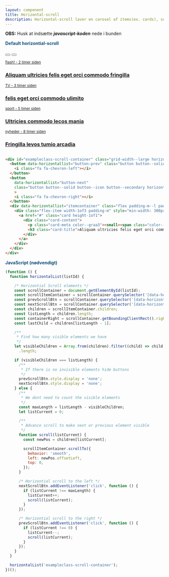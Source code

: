 ```yaml
---
layout: component
title: Horizontal-scroll
description: Horizontal-scroll laver en carosel af items(ex. cards), som kan scroll til højre og venstre.
---
```


**OBS:** Husk at indsætte ***javascript-koden*** nede i bunden

<span style="color:#12507b;font-weight: bolder">Default horizontial-scroll</span>

<div id="exampleclass-scroll-container" class="grid-width--large horizontal-scroll--container position-relative">
  <button data-horizontallist="button-prev" class="button button--solid button--icon button--secondary horizontal-scroll--nav">
    <i class="fa fa-chevron-left"></i>
  </button>
  <button
    data-horizontallist="button-next"
    class="button button--solid button--icon button--secondary horizontal-scroll--nav horizontal-scroll--nav-next"
  >
    <i class="fa fa-chevron-right"></i>
  </button>
  <div data-horizontallist="itemcontainer" class="flex padding-m--l padding-m--r horizontal-scroll--scroll-container">
    <div class="flex-item width-1of3 padding-m" style="min-width: 300px;">
      <a href="#" class="card height-1of1">
        <div class="card-content">
          <p class="card-meta color--graa3"><small><span class="color--flash">flash!</span> - 2 timer siden</small></p>
          <h3 class="card-title">Aliquam ultricies felis eget orci commodo fringilla</h3>
        </div>
      </a>
    </div>
    <div class="flex-item width-1of3 padding-m" style="min-width: 300px;">
      <a href="#" class="card height-1of1">
        <div class="card-content">
          <p class="card-meta color--graa3"><small><span class="color--tv">TV</span> - 3 timer siden</small></p>
          <h3 class="card-title">felis eget orci commodo ulimito</h3>
        </div>
      </a>
    </div>
    <div class="flex-item width-1of3 padding-m" style="min-width: 300px;">
      <a href="#" class="card height-1of1">
        <div class="card-content">
          <p class="card-meta color--graa3"><small><span class="color--sport">sport</span> - 5 timer siden</small></p>
          <h3 class="card-title">Ultricies commodo lecos mania</h3>
        </div>
      </a>
    </div>
    <div class="flex-item width-1of3 padding-m" style="min-width: 300px;">
      <a href="#" class="card height-1of1">
        <div class="card-content">
          <p class="card-meta color--graa3"><small><span class="color--flash">nyheder</span> - 8 timer siden</small></p>
          <h3 class="card-title">Fringilla levos tumio arcadia</h3>
        </div>
      </a>
    </div>
  </div>
</div>

<script>
(function () {
  function horizontalList(listId) {

    /* Horizontial Scroll elements */
    const scrollContainer = document.getElementById(listId);
    const scrollItemContainer = scrollContainer.querySelector('[data-horizontallist="itemcontainer"]');
    const prevScrollBtn = scrollContainer.querySelector('[data-horizontallist="button-prev"]');
    const nextScrollBtn = scrollContainer.querySelector('[data-horizontallist="button-next"]');
    const children = scrollItemContainer.children;
    const listLength = children.length;
    const containerRight = scrollContainer.getBoundingClientRect().right;
    const lastChild = children[listLength - 1];

    /**
     * Find how many visible elements we have
     */
    let visibleChildren = Array.from(children).filter((child) => child.getBoundingClientRect().right <= containerRight)
      .length;

    if (visibleChildren === listLength) {
      /**
       * If there is no invisible elements hide buttons
       */
      prevScrollBtn.style.display = 'none';
      nextScrollBtn.style.display = 'none';
    } else {
      /**
       * We dont need to count the visible elements
       */
      const maxLength = listLength - visibleChildren;
      let listCurrent = 0;

      /**
       * Advance scroll to make next or previous element visible
       */
      function scroll(listCurrent) {
        const newPos = children[listCurrent];

        scrollItemContainer.scrollTo({
          behavior: 'smooth',
          left: newPos.offsetLeft,
          top: 0,
        });
      }

      /* Horizontial scroll to the left */
      nextScrollBtn.addEventListener('click', function () {
        if (listCurrent !== maxLength) {
          listCurrent++;
          scroll(listCurrent);
        }
      });

      /* Horizontial scroll to the right */
      prevScrollBtn.addEventListener('click', function () {
        if (listCurrent !== 0) {
          listCurrent--;
          scroll(listCurrent);
        }
      });
    }
  }

  horizontalList('exampleclass-scroll-container');
})();
</script>

```html

<div id="exampleclass-scroll-container" class="grid-width--large horizontal-scroll--container position-relative">
  <button data-horizontallist="button-prev" class="button button--solid button--icon button--secondary horizontal-scroll--nav">
    <i class="fa fa-chevron-left"></i>
  </button>
  <button
    data-horizontallist="button-next"
    class="button button--solid button--icon button--secondary horizontal-scroll--nav horizontal-scroll--nav-next"
    >
    <i class="fa fa-chevron-right"></i>
  </button>
  <div data-horizontallist="itemcontainer" class="flex padding-m--l padding-m--r horizontal-scroll--scroll-container">
    <div class="flex-item width-1of3 padding-m" style="min-width: 300px;">
      <a href="#" class="card height-1of1">
        <div class="card-content">
          <p class="card-meta color--graa3"><small><span class="color--flash">flash!</span> - 2 timer siden</small></p>
          <h3 class="card-title">Aliquam ultricies felis eget orci commodo fringilla</h3>
        </div>
      </a>
    </div>
  </div>
</div>
```

<span style="color:#12507b;font-weight: bolder">JavaScript (nødvendigt)</span>

```javascript
(function () {
  function horizontalList(listId) {

    /* Horizontial Scroll elements */
    const scrollContainer = document.getElementById(listId);
    const scrollItemContainer = scrollContainer.querySelector('[data-horizontallist="itemcontainer"]');
    const prevScrollBtn = scrollContainer.querySelector('[data-horizontallist="button-prev"]');
    const nextScrollBtn = scrollContainer.querySelector('[data-horizontallist="button-next"]');
    const children = scrollItemContainer.children;
    const listLength = children.length;
    const containerRight = scrollContainer.getBoundingClientRect().right;
    const lastChild = children[listLength - 1];

    /**
     * Find how many visible elements we have
     */
    let visibleChildren = Array.from(children).filter((child) => child.getBoundingClientRect().right <= containerRight)
      .length;

    if (visibleChildren === listLength) {
      /**
       * If there is no invisible elements hide buttons
       */
      prevScrollBtn.style.display = 'none';
      nextScrollBtn.style.display = 'none';
    } else {
      /**
       * We dont need to count the visible elements
       */
      const maxLength = listLength - visibleChildren;
      let listCurrent = 0;

      /**
       * Advance scroll to make next or previous element visible
       */
      function scroll(listCurrent) {
        const newPos = children[listCurrent];

        scrollItemContainer.scrollTo({
          behavior: 'smooth',
          left: newPos.offsetLeft,
          top: 0,
        });
      }

      /* Horizontial scroll to the left */
      nextScrollBtn.addEventListener('click', function () {
        if (listCurrent !== maxLength) {
          listCurrent++;
          scroll(listCurrent);
        }
      });

      /* Horizontial scroll to the right */
      prevScrollBtn.addEventListener('click', function () {
        if (listCurrent !== 0) {
          listCurrent--;
          scroll(listCurrent);
        }
      });
    }
  }

  horizontalList('exampleclass-scroll-container');
})();
```
